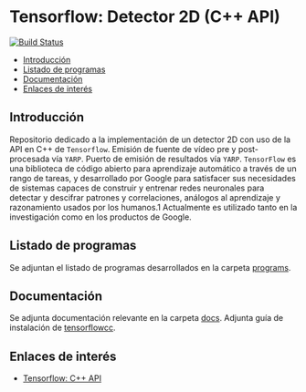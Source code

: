 # Tensorflow: Detector 2D (C++ API)

[![Build Status](https://travis-ci.org/davidvelascogarcia/tensorflowDetection2D.svg?branch=modular)](https://travis-ci.org/davidvelascogarcia/tensorflowDetection2D)

- [Introducción](#introducción)
- [Listado de programas](#listado-de-programas)
- [Documentación](#documentación)
- [Enlaces de interés](#enlaces-de-interés)

## Introducción

Repositorio dedicado a la implementación de un detector 2D con uso de la API en C++ de `Tensorflow`. Emisión de fuente de vídeo pre y post-procesada vía `YARP`. Puerto de emisión de resultados vía `YARP`.
`TensorFlow` es una biblioteca de código abierto para aprendizaje automático a través de un rango de tareas, y desarrollado por Google para satisfacer sus necesidades de sistemas capaces de construir y entrenar redes neuronales para detectar y descifrar patrones y correlaciones, análogos al aprendizaje y razonamiento usados por los humanos.1​ Actualmente es utilizado tanto en la investigación como en los productos de Google.

## Listado de programas

Se adjuntan el listado de programas desarrollados en la carpeta [programs](./programs).

## Documentación

Se adjunta documentación relevante en la carpeta [docs](./docs).
Adjunta guía de instalación de [tensorflowcc](./docs/README.md).

## Enlaces de interés

* [Tensorflow: C++ API](https://www.tensorflow.org/guide/extend/cc)

